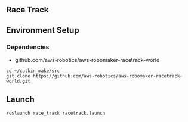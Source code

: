 ## Race Track



## Environment Setup

### Dependencies

- github.com/aws-robotics/aws-robomaker-racetrack-world

```
cd ~/catkin_make/src
git clone https://github.com/aws-robotics/aws-robomaker-racetrack-world.git
```



## Launch

`roslaunch race_track racetrack.launch `


